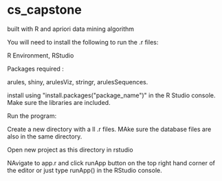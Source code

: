 # cs_capstone

built with R and apriori data mining algorithm

You will need to install the following to run the .r files:

R Environment,
RStudio 

Packages required :

arules,
shiny,
arulesViz,
stringr,
arulesSequences.

install using "install.packages("package_name")" in the R Studio console. Make sure the libraries are included.

Run the program:

Create a new directory with a ll .r files. MAke sure the database files are also in the same directory.

Open new project as this directory in rstudio

NAvigate to app.r and click runApp button on the top right hand corner of the editor or just type runApp() in the RStudio console.
